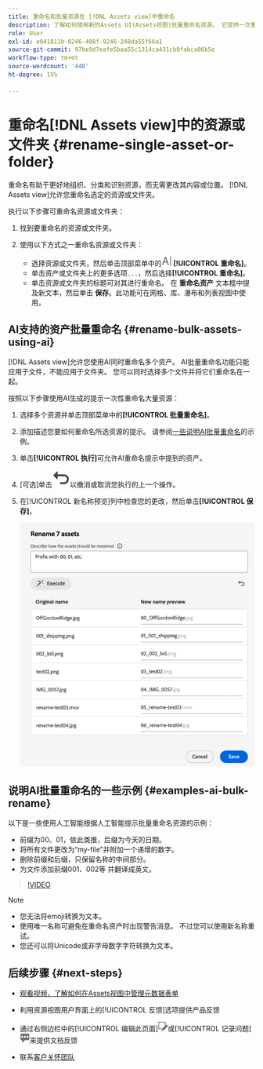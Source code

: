 ```yaml
---
title: 重命名和批量资源在 [!DNL Assets view]中重命名
description: 了解如何使用新的Assets UI(Assets视图)批量重命名资源。 它提供一次重命名多个资源的功能。
role: User
exl-id: e041811b-0246-408f-9246-248da55f66a1
source-git-commit: 97be9d7eafe5baa55c1314ca431cb0fabca06b5e
workflow-type: tm+mt
source-wordcount: '440'
ht-degree: 15%

---
```


# 重命名[!DNL Assets view]中的资源或文件夹 {#rename-single-asset-or-folder}

重命名有助于更好地组织、分类和识别资源，而无需更改其内容或位置。 [!DNL Assets view]允许您重命名选定的资源或文件夹。

执行以下步骤可重命名资源或文件夹：

1. 找到要重命名的资源或文件夹。

1. 使用以下方式之一重命名资源或文件夹：

   * 选择资源或文件夹，然后单击顶部菜单中的![重命名图标](assets/do-not-localize/rename-icon.png) **[!UICONTROL 重命名]**。
   * 单击资产或文件夹上的更多选项`...`，然后选择&#x200B;**[!UICONTROL 重命名]**。
   * 单击资源或文件夹的标题可对其进行重命名。 在 **重命名资产** 文本框中提及新文本，然后单击 **保存**。此功能可在网格、库、瀑布和列表视图中使用。

## AI支持的资产批量重命名 {#rename-bulk-assets-using-ai}

[!DNL Assets view]允许您使用AI同时重命名多个资产。 AI批量重命名功能只能应用于文件，不能应用于文件夹。 您可以同时选择多个文件并将它们重命名在一起。

按照以下步骤使用AI生成的提示一次性重命名大量资源：

1. 选择多个资源并单击顶部菜单中的&#x200B;**[!UICONTROL 批量重命名]**。

1. 添加描述您要如何重命名所选资源的提示。 请参阅[一些说明AI批量重命名](#examples-ai-bulk-rename)的示例。

1. 单击&#x200B;**[!UICONTROL 执行]**&#x200B;可允许AI重命名提示中提到的资产。

1. [可选]单击![撤消图标](assets/do-not-localize/undo.svg)以撤消或取消您执行的上一个操作。

1. 在[!UICONTROL 新名称预览]列中检查您的更改，然后单击&#x200B;**[!UICONTROL 保存]**。

   ![AI批量重命名](assets/ai-bulk-rename.png)

## 说明AI批量重命名的一些示例 {#examples-ai-bulk-rename}

以下是一些使用人工智能根据人工智能提示批量重命名资源的示例：

* 前缀为00、01，依此类推，后缀为今天的日期。
* 将所有文件更改为“my-file”并附加一个递增的数字。
* 删除前缀和后缀，只保留名称的中间部分。
* 为文件添加前缀001、002等 并翻译成英文。

>[!VIDEO](https://video.tv.adobe.com/v/3440975)

>[!NOTE]
>
> * 您无法将emoji转换为文本。
> * 使用唯一名称可避免在重命名资产时出现警告消息。 不过您可以使用新名称重试。
> * 您还可以将Unicode或非字母数字字符转换为文本。

## 后续步骤 {#next-steps}

* [观看视频，了解如何在Assets视图中管理元数据表单](https://experienceleague.adobe.com/docs/experience-manager-learn/assets-essentials/configuring/metadata-forms.html)

* 利用资源视图用户界面上的[!UICONTROL 反馈]选项提供产品反馈

* 通过右侧边栏中的[!UICONTROL 编辑此页面]![编辑页面](assets/do-not-localize/edit-page.png)或[!UICONTROL 记录问题]![创建 GitHub 问题](assets/do-not-localize/github-issue.png)来提供文档反馈

* 联系[客户关怀团队](https://experienceleague.adobe.com/?support-solution=General#support)
